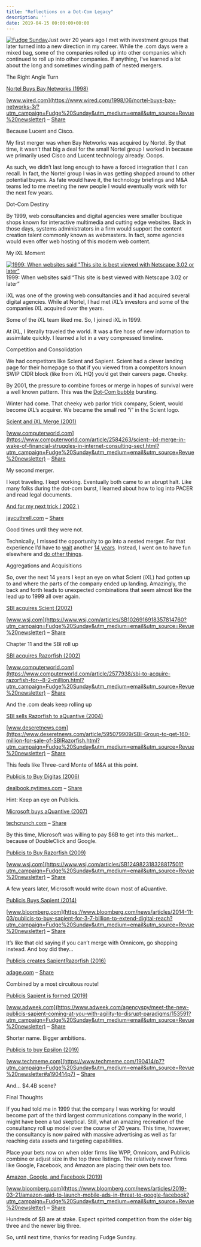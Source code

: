 ```yaml
---
title: "Reflections on a Dot-Com Legacy"
description: ''
date: 2019-04-15 00:00:00+00:00
---
```


[![Fudge Sunday](https://cuthrell.com/favicon.png "Fudge Sunday")](https://cuthrell.com/favicon.png)Just over 20 years ago I met with investment groups that later turned into a new direction in my career. While the .com days were a mixed bag, some of the companies rolled up into other companies which continued to roll up into other companies. If anything, I’ve learned a lot about the long and sometimes winding path of nested mergers.

The Right Angle Turn

[Nortel Buys Bay Networks (1998)](https://www.wired.com/1998/06/nortel-buys-bay-networks-3/?utm_campaign=Fudge%20Sunday&utm_medium=email&utm_source=Revue%20newsletter)

[www.wired.com](https://www.wired.com/1998/06/nortel-buys-bay-networks-3/?utm_campaign=Fudge%20Sunday&utm_medium=email&utm_source=Revue%20newsletter) – [Share](http://rev.vu/XGRY2y?utm_campaign=Issue&utm_content=share&utm_medium=email&utm_source=Fudge+Sunday)

Because Lucent and Cisco.

My first merger was when Bay Networks was acquired by Nortel. By that time, it wasn’t that big a deal for the small Nortel group I worked in because we primarily used Cisco and Lucent technology already. Ooops.

As such, we didn’t last long enough to have a forced integration that I can recall. In fact, the Nortel group I was in was getting shopped around to other potential buyers. As fate would have it, the technology briefings and M&A teams led to me meeting the new people I would eventually work with for the next few years.

Dot-Com Destiny

By 1999, web consultancies and digital agencies were smaller boutique shops known for interactive multimedia and cutting edge websites. Back in those days, systems administrators in a firm would support the content creation talent commonly known as webmasters. In fact, some agencies would even offer web hosting of this modern web content.

My iXL Moment

[![1999: When websites said "This site is best viewed with Netscape 3.02 or later"](https://cuthrell.com/favicon.png "1999: When websites said \"This site is best viewed with Netscape 3.02 or later\"")](https://cuthrell.com/favicon.png)1999: When websites said “This site is best viewed with Netscape 3.02 or later”

iXL was one of the growing web consultancies and it had acquired several digital agencies. While at Nortel, I had met iXL’s investors and some of the companies iXL acquired over the years.

Some of the iXL team liked me. So, I joined iXL in 1999.

At iXL, I literally traveled the world. It was a fire hose of new information to assimilate quickly. I learned a lot in a very compressed timeline.

Competition and Consolidation

We had competitors like Scient and Sapient. Scient had a clever landing page for their homepage so that if you viewed from a competitors known SWIP CIDR block (like from iXL HQ) you’d get their careers page. Cheeky.

By 2001, the pressure to combine forces or merge in hopes of survival were a well known pattern. This was the [Dot-Com bubble](https://en.wikipedia.org/wiki/Dot-com_bubble?utm_campaign=Fudge%20Sunday&utm_medium=email&utm_source=Revue%20newsletter) bursting.

Winter had come. That cheeky web parlor trick company, Scient, would become iXL’s acquirer. We became the small red “i” in the Scient logo.

[Scient and iXL Merge (2001)](https://www.computerworld.com/article/2584263/scient--ixl-merge-in-wake-of-financial-struggles-in-internet-consulting-sect.html?utm_campaign=Fudge%20Sunday&utm_medium=email&utm_source=Revue%20newsletter)

[www.computerworld.com](https://www.computerworld.com/article/2584263/scient--ixl-merge-in-wake-of-financial-struggles-in-internet-consulting-sect.html?utm_campaign=Fudge%20Sunday&utm_medium=email&utm_source=Revue%20newsletter) – [Share](http://rev.vu/0rdPBW?utm_campaign=Issue&utm_content=share&utm_medium=email&utm_source=Fudge+Sunday)

My second merger.

I kept traveling. I kept working. Eventually both came to an abrupt halt. Like many folks during the dot-com burst, I learned about how to log into PACER and read legal documents.

[And for my next trick ( 2002 )](https://jaycuthrell.com/and-for-my-next-trick/?utm_campaign=Fudge%20Sunday&utm_medium=email&utm_source=Revue%20newsletter)

[jaycuthrell.com](https://jaycuthrell.com/and-for-my-next-trick/?utm_campaign=Fudge%20Sunday&utm_medium=email&utm_source=Revue%20newsletter) – [Share](http://rev.vu/XGRado?utm_campaign=Issue&utm_content=share&utm_medium=email&utm_source=Fudge+Sunday)

Good times until they were not.

Technically, I missed the opportunity to go into a nested merger. For that experience I’d have to [wait](https://jaycuthrell.com/emc-converged-platforms/?utm_campaign=Fudge%20Sunday&utm_medium=email&utm_source=Revue%20newsletter) another [14 years](https://jaycuthrell.com/dell-emc-converged-platforms-and-solutions/?utm_campaign=Fudge%20Sunday&utm_medium=email&utm_source=Revue%20newsletter). Instead, I went on to have fun elsewhere and [do other things](https://jaycuthrell.com/resume/?utm_campaign=Fudge%20Sunday&utm_medium=email&utm_source=Revue%20newsletter).

Aggregations and Acquisitions

So, over the next 14 years I kept an eye on what Scient (iXL) had gotten up to and where the parts of the company ended up landing. Amazingly, the back and forth leads to unexpected combinations that seem almost like the lead up to 1999 all over again.

[SBI acquires Scient (2002)](https://www.wsj.com/articles/SB1026916918357814760?utm_campaign=Fudge%20Sunday&utm_medium=email&utm_source=Revue%20newsletter)

[www.wsj.com](https://www.wsj.com/articles/SB1026916918357814760?utm_campaign=Fudge%20Sunday&utm_medium=email&utm_source=Revue%20newsletter) – [Share](http://rev.vu/edYOwN?utm_campaign=Issue&utm_content=share&utm_medium=email&utm_source=Fudge+Sunday)

Chapter 11 and the SBI roll up

[SBI acquires Razorfish (2002)](https://www.computerworld.com/article/2577938/sbi-to-acquire-razorfish-for--8-2-million.html?utm_campaign=Fudge%20Sunday&utm_medium=email&utm_source=Revue%20newsletter)

[www.computerworld.com](https://www.computerworld.com/article/2577938/sbi-to-acquire-razorfish-for--8-2-million.html?utm_campaign=Fudge%20Sunday&utm_medium=email&utm_source=Revue%20newsletter) – [Share](http://rev.vu/lVoXa6?utm_campaign=Issue&utm_content=share&utm_medium=email&utm_source=Fudge+Sunday)

And the .com deals keep rolling up

[SBI sells Razorfish to aQuantive (2004)](https://www.deseretnews.com/article/595079909/SBI-Group-to-get-160-million-for-sale-of-SBIRazorfish.html?utm_campaign=Fudge%20Sunday&utm_medium=email&utm_source=Revue%20newsletter)

[www.deseretnews.com](https://www.deseretnews.com/article/595079909/SBI-Group-to-get-160-million-for-sale-of-SBIRazorfish.html?utm_campaign=Fudge%20Sunday&utm_medium=email&utm_source=Revue%20newsletter) – [Share](http://rev.vu/DVJMy7?utm_campaign=Issue&utm_content=share&utm_medium=email&utm_source=Fudge+Sunday)

This feels like Three-card Monte of M&A at this point.

[Publicis to Buy Digitas (2006)](https://dealbook.nytimes.com/2006/12/20/publicis-to-buy-digitas-for-13-billion/?utm_campaign=Fudge%20Sunday&utm_medium=email&utm_source=Revue%20newsletter)

[dealbook.nytimes.com](https://dealbook.nytimes.com/2006/12/20/publicis-to-buy-digitas-for-13-billion/?utm_campaign=Fudge%20Sunday&utm_medium=email&utm_source=Revue%20newsletter) – [Share](http://rev.vu/AZK4VN?utm_campaign=Issue&utm_content=share&utm_medium=email&utm_source=Fudge+Sunday)

Hint: Keep an eye on Publicis.

[Microsoft buys aQuantive (2007)](https://techcrunch.com/2007/05/18/microsoft-pays-6-billion-for-aquantive/?utm_campaign=Fudge%20Sunday&utm_medium=email&utm_source=Revue%20newsletter)

[techcrunch.com](https://techcrunch.com/2007/05/18/microsoft-pays-6-billion-for-aquantive/?utm_campaign=Fudge%20Sunday&utm_medium=email&utm_source=Revue%20newsletter) – [Share](http://rev.vu/EAqvVw?utm_campaign=Issue&utm_content=share&utm_medium=email&utm_source=Fudge+Sunday)

By this time, Microsoft was willing to pay $6B to get into this market… because of DoubleClick and Google.

[Publicis to Buy Razorfish (2009)](https://www.wsj.com/articles/SB124982318328817501?utm_campaign=Fudge%20Sunday&utm_medium=email&utm_source=Revue%20newsletter)

[www.wsj.com](https://www.wsj.com/articles/SB124982318328817501?utm_campaign=Fudge%20Sunday&utm_medium=email&utm_source=Revue%20newsletter) – [Share](http://rev.vu/mWmOP5?utm_campaign=Issue&utm_content=share&utm_medium=email&utm_source=Fudge+Sunday)

A few years later, Microsoft would write down most of aQuantive.

[Publicis Buys Sapient (2014)](https://www.bloomberg.com/news/articles/2014-11-03/publicis-to-buy-sapient-for-3-7-billion-to-extend-digital-reach?utm_campaign=Fudge%20Sunday&utm_medium=email&utm_source=Revue%20newsletter)

[www.bloomberg.com](https://www.bloomberg.com/news/articles/2014-11-03/publicis-to-buy-sapient-for-3-7-billion-to-extend-digital-reach?utm_campaign=Fudge%20Sunday&utm_medium=email&utm_source=Revue%20newsletter) – [Share](http://rev.vu/KZJv7a?utm_campaign=Issue&utm_content=share&utm_medium=email&utm_source=Fudge+Sunday)

It’s like that old saying if you can’t merge with Omnicom, go shopping instead. And boy did they…

[Publicis creates SapientRazorfish (2016)](https://adage.com/article/agency-news/publicis-merges-sapientnitro-razorfish/306823?utm_campaign=Fudge%20Sunday&utm_medium=email&utm_source=Revue%20newsletter)

[adage.com](https://adage.com/article/agency-news/publicis-merges-sapientnitro-razorfish/306823?utm_campaign=Fudge%20Sunday&utm_medium=email&utm_source=Revue%20newsletter) – [Share](http://rev.vu/1D1bRV?utm_campaign=Issue&utm_content=share&utm_medium=email&utm_source=Fudge+Sunday)

Combined by a most circuitous route!

[Publicis Sapient is formed (2019)](https://www.adweek.com/agencyspy/meet-the-new-publicis-sapient-coming-at-you-with-agility-to-disrupt-paradigms/153591?utm_campaign=Fudge%20Sunday&utm_medium=email&utm_source=Revue%20newsletter)

[www.adweek.com](https://www.adweek.com/agencyspy/meet-the-new-publicis-sapient-coming-at-you-with-agility-to-disrupt-paradigms/153591?utm_campaign=Fudge%20Sunday&utm_medium=email&utm_source=Revue%20newsletter) – [Share](http://rev.vu/Ylq685?utm_campaign=Issue&utm_content=share&utm_medium=email&utm_source=Fudge+Sunday)

Shorter name. Bigger ambitions.

[Publicis to buy Epsilon (2019)](https://www.techmeme.com/190414/p7?utm_campaign=Fudge%20Sunday&utm_medium=email&utm_source=Revue%20newsletter#a190414p7)

[www.techmeme.com](https://www.techmeme.com/190414/p7?utm_campaign=Fudge%20Sunday&utm_medium=email&utm_source=Revue%20newsletter#a190414p7) – [Share](http://rev.vu/P9OrkB?utm_campaign=Issue&utm_content=share&utm_medium=email&utm_source=Fudge+Sunday)

And… $4.4B scene?

Final Thoughts

If you had told me in 1999 that the company I was working for would become part of the third largest communications company in the world, I might have been a tad skeptical. Still, what an amazing recreation of the consultancy roll up model over the course of 20 years. This time, however, the consultancy is now paired with massive advertising as well as far reaching data assets and targeting capabilities.

Place your bets now on when older firms like WPP, Omnicom, and Publicis combine or adjust size in the top three listings. The relatively newer firms like Google, Facebook, and Amazon are placing their own bets too.

[Amazon, Google, and Facebook (2019)](https://www.bloomberg.com/news/articles/2019-03-21/amazon-said-to-launch-mobile-ads-in-threat-to-google-facebook?utm_campaign=Fudge%20Sunday&utm_medium=email&utm_source=Revue%20newsletter)

[www.bloomberg.com](https://www.bloomberg.com/news/articles/2019-03-21/amazon-said-to-launch-mobile-ads-in-threat-to-google-facebook?utm_campaign=Fudge%20Sunday&utm_medium=email&utm_source=Revue%20newsletter) – [Share](http://rev.vu/GlBJXE?utm_campaign=Issue&utm_content=share&utm_medium=email&utm_source=Fudge+Sunday)

Hundreds of $B are at stake. Expect spirited competition from the older big three and the newer big three.

So, until next time, thanks for reading Fudge Sunday.

